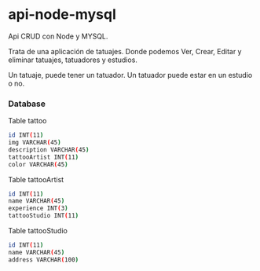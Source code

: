 # api-node-mysql

Api CRUD con Node y MYSQL.

Trata de una aplicación de tatuajes. Donde podemos Ver, Crear, Editar y eliminar tatuajes, tatuadores y estudios.

Un tatuaje, puede tener un tatuador. Un tatuador puede estar en un estudio o no.


###  Database

Table tattoo
```sh
id INT(11)
img VARCHAR(45)
description VARCHAR(45)
tattooArtist INT(11)
color VARCHAR(45)
```


Table tattooArtist
```sh
id INT(11)
name VARCHAR(45)
experience INT(3)
tattooStudio INT(11)
```

Table tattooStudio
```sh
id INT(11)
name VARCHAR(45)
address VARCHAR(100)
```
